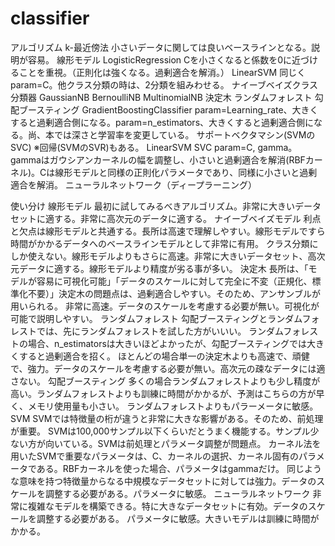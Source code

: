# classifier

アルゴリズム
    k-最近傍法
        小さいデータに関しては良いベースラインとなる。説明が容易。
    線形モデル
        LogisticRegression  Cを小さくなると係数を0に近づけることを重視。（正則化は強くなる。過剰適合を解消。）
        LinearSVM 同じくparam=C。他クラス分類の時は、2分類を組みわせる。
    ナイーブベイズクラス分類器
        GaussianNB
        BernoulliNB
        MultinomialNB
    決定木
    ランダムフォレスト
    勾配ブースティング
        GradientBoostingClassifier param=Learning_rate、大きくすると過剰適合側になる。param=n_estimators、大きくすると過剰適合側になる。尚、本では深さと学習率を変更している。
    サポートベクタマシン(SVMのSVC) ※回帰(SVMのSVR)もある。
        LinearSVM
        SVC param=C, gamma。gammaはガウシアンカーネルの幅を調整し、小さいと過剰適合を解消(RBFカーネル)。Cは線形モデルと同様の正則化パラメータであり、同様に小さいと過剰適合を解消。
    ニューラルネットワーク（ディープラーニング）

使い分け
    線形モデル
        最初に試してみるべきアルゴリズム。非常に大きいデータセットに適する。非常に高次元のデータに適する。
    ナイーブベイズモデル
        利点と欠点は線形モデルと共通する。長所は高速で理解しやすい。線形モデルですら時間がかかるデータへのベースラインモデルとして非常に有用。
        クラス分類にしか使えない。線形モデルよりもさらに高速。非常に大きいデータセット、高次元データに適する。線形モデルより精度が劣る事が多い。
    決定木
        長所は、「モデルが容易に可視化可能」「データのスケールに対して完全に不変（正規化、標準化不要）」決定木の問題点は、過剰適合しやすい。そのため、アンサンブルが用いられる。
        非常に高速。データのスケールを考慮する必要が無い。可視化が可能で説明しやすい。
    ランダムフォレスト
        勾配ブースティングとランダムフォレストでは、先にランダムフォレストを試した方がいいい。
        ランダムフォレストの場合、n_estimatorsは大きいほどよかったが、勾配ブースティングでは大きくすると過剰適合を招く。
        ほとんどの場合単一の決定木よりも高速で、頑健で、強力。データのスケールを考慮する必要が無い。高次元の疎なデータには適さない。
    勾配ブースティング
        多くの場合ランダムフォレストよりも少し精度が高い。ランダムフォレストよりも訓練に時間がかかるが、予測はこちらの方が早く、メモリ使用量も小さい。
        ランダムフォレストよりもパラーメータに敏感。
    SVM
        SVMでは特徴量の桁が違うと非常に大きな影響がある。そのため、前処理が重要。
        SVMは100,000サンプル以下くらいだとうまく機能する。サンプル少ない方が向いている。SVMは前処理とパラメータ調整が問題点。
        カーネル法を用いたSVMで重要なパラメータは、C、カーネルの選択、カーネル固有のパラメータである。RBFカーネルを使った場合、パラメータはgammaだけ。
        同じような意味を持つ特徴量からなる中規模なデータセットに対しては強力。データのスケールを調整する必要がある。パラメータに敏感。
    ニューラルネットワーク
        非常に複雑なモデルを構築できる。特に大きなデータセットに有効。データのスケールを調整する必要がある。
        パラメータに敏感。大きいモデルは訓練に時間がかかる。
